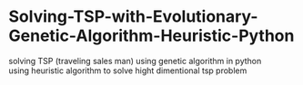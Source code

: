 # Solving-TSP-with-Evolutionary-Genetic-Algorithm-Heuristic-Python  
solving TSP (traveling sales man) using genetic algorithm in python  
using heuristic algorithm to solve hight dimentional tsp problem  
